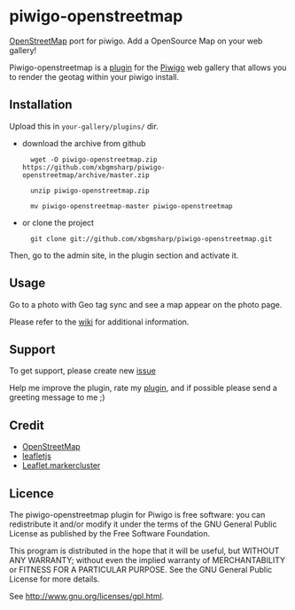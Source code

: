 piwigo-openstreetmap
==============

[OpenStreetMap](http://OpenStreetMap.org/) port for piwigo. Add a OpenSource Map on your web gallery!

Piwigo-openstreetmap is a [plugin](http://piwigo.org/ext/extension_view.php?eid=701) for the [Piwigo](http://piwigo.org/) web gallery that allows you to render the geotag within your piwigo install.

Installation
------------

Upload this in ``your-gallery/plugins/`` dir.

* download the archive from github

        wget -O piwigo-openstreetmap.zip https://github.com/xbgmsharp/piwigo-openstreetmap/archive/master.zip

        unzip piwigo-openstreetmap.zip

        mv piwigo-openstreetmap-master piwigo-openstreetmap

* or clone the project 

        git clone git://github.com/xbgmsharp/piwigo-openstreetmap.git

Then, go to the admin site, in the plugin section and activate it.

Usage
-----

Go to a photo with Geo tag sync and see a map appear on the photo page.

Please refer to the [wiki](https://github.com/xbgmsharp/piwigo-openstreetmap/wiki) for additional information.

Support
-----

To get support, please create new [issue](https://github.com/xbgmsharp/piwigo-openstreetmap/issues)

Help me improve the plugin, rate my [plugin](http://piwigo.org/ext/extension_view.php?eid=701), and if possible please send a greeting message to me ;)

Credit
------

* [OpenStreetMap](http://www.openstreetmap.org/)
* [leafletjs](http://leafletjs.com)
* [Leaflet.markercluster](https://github.com/Leaflet/Leaflet.markercluster)

Licence
-------
The piwigo-openstreetmap plugin for Piwigo is free software:  you can redistribute it
and/or  modify  it under  the  terms  of the  GNU  General  Public License  as
published by the Free Software Foundation.

This program  is distributed in the hope  that it will be  useful, but WITHOUT
ANY WARRANTY; without even the  implied warranty of MERCHANTABILITY or FITNESS
FOR A PARTICULAR PURPOSE. See the GNU General Public License for more details.

See <http://www.gnu.org/licenses/gpl.html>.
